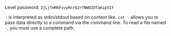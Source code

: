 Level password: `ZjLjTmM6FvvyRnrb2rfNWOZOTa6ip5If`

`-` is interpreted as stdin/stdout based on context like. `cat -` allows you to pass data directly to a command via the command line. To read a file named `-`, you must use a complete path.